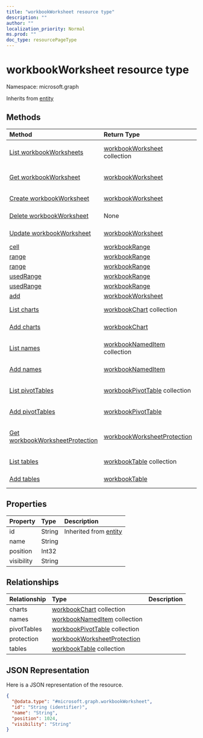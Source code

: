 ```yaml
---
title: "workbookWorksheet resource type"
description: ""
author: ""
localization_priority: Normal
ms.prod: ""
doc_type: resourcePageType
---
```


# workbookWorksheet resource type


Namespace: microsoft.graph




Inherits from [entity](../resources/entity.md)

## Methods
|Method|Return Type|Description|
|:---|:---|:---|
|[List workbookWorksheets](../api/workbookworksheet-list.md)|[workbookWorksheet](../resources/workbookworksheet.md) collection|List properties and relationships of the [workbookWorksheet](../resources/workbookworksheet.md) objects.|
|[Get workbookWorksheet](../api/workbookworksheet-get.md)|[workbookWorksheet](../resources/workbookworksheet.md)|Read properties and relationships of the [workbookWorksheet](../resources/workbookworksheet.md) object.|
|[Create workbookWorksheet](../api/workbookworksheet-create.md)|[workbookWorksheet](../resources/workbookworksheet.md)|Create a new [workbookWorksheet](../resources/workbookworksheet.md) object.|
|[Delete workbookWorksheet](../api/workbookworksheet-delete.md)|None|Deletes a [workbookWorksheet](../resources/workbookworksheet.md).|
|[Update workbookWorksheet](../api/workbookworksheet-update.md)|[workbookWorksheet](../resources/workbookworksheet.md)|Update the properties of a [workbookWorksheet](../resources/workbookworksheet.md) object.|
|[cell](../api/workbookworksheet-cell.md)|[workbookRange](../resources/workbookrange.md)||
|[range](../api/workbookworksheet-range.md)|[workbookRange](../resources/workbookrange.md)||
|[range](../api/workbookworksheet-range.md)|[workbookRange](../resources/workbookrange.md)||
|[usedRange](../api/workbookworksheet-usedrange.md)|[workbookRange](../resources/workbookrange.md)||
|[usedRange](../api/workbookworksheet-usedrange.md)|[workbookRange](../resources/workbookrange.md)||
|[add](../api/workbookworksheet-add.md)|[workbookWorksheet](../resources/workbookworksheet.md)||
|[List charts](../api/workbookworksheet-list-charts.md)|[workbookChart](../resources/workbookchart.md) collection|Get the workbookCharts from the charts navigation property.|
|[Add charts](../api/workbookworksheet-post-charts.md)|[workbookChart](../resources/workbookchart.md)|Add charts by posting to the charts collection.|
|[List names](../api/workbookworksheet-list-names.md)|[workbookNamedItem](../resources/workbooknameditem.md) collection|Get the workbookNamedItems from the names navigation property.|
|[Add names](../api/workbookworksheet-post-names.md)|[workbookNamedItem](../resources/workbooknameditem.md)|Add names by posting to the names collection.|
|[List pivotTables](../api/workbookworksheet-list-pivottables.md)|[workbookPivotTable](../resources/workbookpivottable.md) collection|Get the workbookPivotTables from the pivotTables navigation property.|
|[Add pivotTables](../api/workbookworksheet-post-pivottables.md)|[workbookPivotTable](../resources/workbookpivottable.md)|Add pivotTables by posting to the pivotTables collection.|
|[Get workbookWorksheetProtection](../api/workbookworksheetprotection-get.md)|[workbookWorksheetProtection](../resources/workbookworksheetprotection.md)|Read properties and relationships of the [workbookWorksheetProtection](../resources/workbookworksheetprotection.md) object.|
|[List tables](../api/workbookworksheet-list-tables.md)|[workbookTable](../resources/workbooktable.md) collection|Get the workbookTables from the tables navigation property.|
|[Add tables](../api/workbookworksheet-post-tables.md)|[workbookTable](../resources/workbooktable.md)|Add tables by posting to the tables collection.|

## Properties
|Property|Type|Description|
|:---|:---|:---|
|id|String| Inherited from [entity](../resources/entity.md)|
|name|String||
|position|Int32||
|visibility|String||

## Relationships
|Relationship|Type|Description|
|:---|:---|:---|
|charts|[workbookChart](../resources/workbookchart.md) collection||
|names|[workbookNamedItem](../resources/workbooknameditem.md) collection||
|pivotTables|[workbookPivotTable](../resources/workbookpivottable.md) collection||
|protection|[workbookWorksheetProtection](../resources/workbookworksheetprotection.md)||
|tables|[workbookTable](../resources/workbooktable.md) collection||

## JSON Representation
Here is a JSON representation of the resource.
<!-- {
  "blockType": "resource",
  "keyProperty": "id",
  "@odata.type": "microsoft.graph.workbookWorksheet",
  "baseType": "microsoft.graph.entity",
  "openType": false
}
-->
``` json
{
  "@odata.type": "#microsoft.graph.workbookWorksheet",
  "id": "String (identifier)",
  "name": "String",
  "position": 1024,
  "visibility": "String"
}
```

